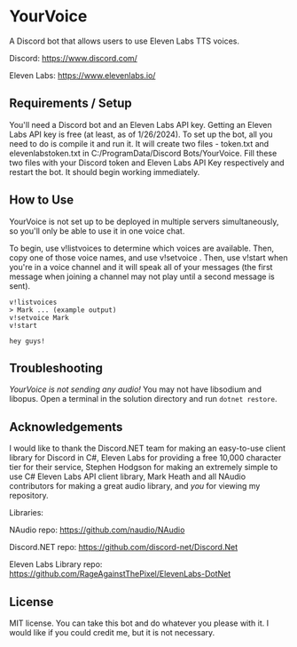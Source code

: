 # YourVoice
A Discord bot that allows users to use Eleven Labs TTS voices.

Discord: https://www.discord.com/

Eleven Labs: https://www.elevenlabs.io/

## Requirements / Setup
You'll need a Discord bot and an Eleven Labs API key. Getting an Eleven Labs API key is free (at least, as of 1/26/2024).
To set up the bot, all you need to do is compile it and run it. It will create two files - token.txt and elevenlabstoken.txt in C:/ProgramData/Discord Bots/YourVoice.
Fill these two files with your Discord token and Eleven Labs API Key respectively and restart the bot.
It should begin working immediately.

## How to Use
YourVoice is not set up to be deployed in multiple servers simultaneously, so you'll only be able to use it in one voice chat.

To begin, use v!listvoices to determine which voices are available. Then, copy one of those voice names, and use v!setvoice <voice>. Then, use v!start when you're in a voice channel and it will speak all of your messages (the first message when joining a channel may not play until a second message is sent).

```
v!listvoices
> Mark ... (example output)
v!setvoice Mark
v!start

hey guys!
```
## Troubleshooting
*YourVoice is not sending any audio!*
You may not have libsodium and libopus. Open a terminal in the solution directory and run `dotnet restore`.

## Acknowledgements
I would like to thank the Discord.NET team for making an easy-to-use client library for Discord in C#, 
Eleven Labs for providing a free 10,000 character tier for their service, 
Stephen Hodgson for making an extremely simple to use C# Eleven Labs API client library,
Mark Heath and all NAudio contributors for making a great audio library, 
and *you* for viewing my repository.

Libraries:

NAudio repo: https://github.com/naudio/NAudio

Discord.NET repo: https://github.com/discord-net/Discord.Net

Eleven Labs Library repo: https://github.com/RageAgainstThePixel/ElevenLabs-DotNet

## License
MIT license. You can take this bot and do whatever you please with it. I would like if you could credit me, but it is not necessary. 
